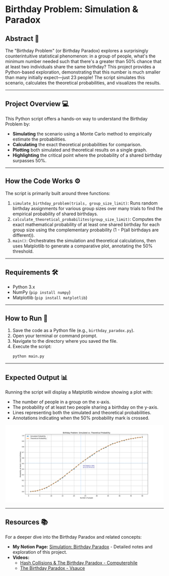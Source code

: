 # Birthday Problem: Simulation & Paradox

## Abstract 🧐

The "Birthday Problem" (or Birthday Paradox) explores a surprisingly counterintuitive statistical phenomenon: in a group of people, what's the minimum number needed such that there's a greater than 50% chance that at least two individuals share the same birthday? This project provides a Python-based exploration, demonstrating that this number is much smaller than many initially expect—just 23 people! The script simulates this scenario, calculates the theoretical probabilities, and visualizes the results.

---
## Project Overview 💻

This Python script offers a hands-on way to understand the Birthday Problem by:

* **Simulating** the scenario using a Monte Carlo method to empirically estimate the probabilities.
* **Calculating** the exact theoretical probabilities for comparison.
* **Plotting** both simulated and theoretical results on a single graph.
* **Highlighting** the critical point where the probability of a shared birthday surpasses 50%.

---
## How the Code Works ⚙️

The script is primarily built around three functions:

1.  `simulate_birthday_problem(trials, group_size_limit)`: Runs random birthday assignments for various group sizes over many trials to find the empirical probability of shared birthdays.
2.  `calculate_theoretical_probabilites(group_size_limit)`: Computes the exact mathematical probability of at least one shared birthday for each group size using the complementary probability (1 - P(all birthdays are different)).
3.  `main()`: Orchestrates the simulation and theoretical calculations, then uses Matplotlib to generate a comparative plot, annotating the 50% threshold.

---
## Requirements 🛠️

* Python 3.x
* NumPy (`pip install numpy`)
* Matplotlib (`pip install matplotlib`)

---
## How to Run 🚀

1.  Save the code as a Python file (e.g., `birthday_paradox.py`).
2.  Open your terminal or command prompt.
3.  Navigate to the directory where you saved the file.
4.  Execute the script:
    ```bash
    python main.py
    ```

---
## Expected Output 📊

Running the script will display a Matplotlib window showing a plot with:
* The number of people in a group on the x-axis.
* The probability of at least two people sharing a birthday on the y-axis.
* Lines representing both the simulated and theoretical probabilities.
* Annotations indicating when the 50% probability mark is crossed.

![Demo output showing the birthday paradox simulation results](pictures/demo.png)

---
## Resources 📚

For a deeper dive into the Birthday Paradox and related concepts:

* **My Notion Page:** [Simulation: Birthday Paradox](https://bow-pantydraco-859.notion.site/Simulation-Birthday-Paradox-1e1185ce01ea8043a818e0ad1138f9f6) - Detailed notes and exploration of this project.
* **Videos:**
    * [Hash Collisions & The Birthday Paradox - Computerphile](https://youtu.be/jsraR-el8_o?si=PTCXqGxBu6QZjy01)
    * [The Birthday Paradox - Vsauce](https://youtu.be/ofTb57aZHZs?si=e1SzX_0xYjWyK1U_)
